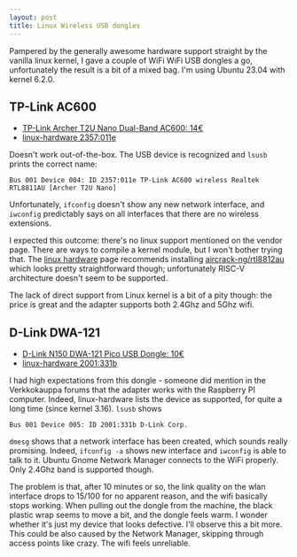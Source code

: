 ```yaml
---
layout: post
title: Linux Wireless USB dongles
---
```


Pampered by the generally awesome hardware support straight by the
vanilla linux kernel, I gave a couple of WiFi
WiFi USB dongles a go, unfortunately the result is a bit of a mixed bag. I'm using Ubuntu 23.04
with kernel 6.2.0. 

## TP-Link AC600

* [TP-Link Archer T2U Nano Dual-Band AC600: 14€](https://www.verkkokauppa.com/fi/product/587119/TP-LINK-Archer-T2U-Nano-Dual-band-WiFi-adapteri)
* [linux-hardware 2357:011e](https://linux-hardware.org/?id=usb:2357-011e&page=1)

Doesn't work out-of-the-box. The USB device is recognized and `lsusb` prints the correct name:

```
Bus 001 Device 004: ID 2357:011e TP-Link AC600 wireless Realtek RTL8811AU [Archer T2U Nano]
```

Unfortunately, `ifconfig` doesn't show any new network interface, and `iwconfig` predictably
says on all interfaces that there are no wireless extensions.

I expected this outcome: there's no linux support mentioned on the vendor page. There
are ways to compile a kernel module, but I won't bother trying that. The [linux hardware](https://linux-hardware.org/?id=usb:2357-011e&page=1)
page recommends installing [aircrack-ng/rtl8812au](https://github.com/aircrack-ng/rtl8812au) which looks
pretty straightforward though; unfortunately RISC-V architecture doesn't seem to be supported.

The lack of direct support from Linux kernel is a bit of a pity though: the price is great and the adapter supports both 2.4Ghz and 5Ghz wifi.

## D-Link DWA-121

* [D-Link N150 DWA-121 Pico USB Dongle: 10€](https://www.verkkokauppa.com/fi/product/140427/D-Link-DWA-121-WiFi-adapteri)
* [linux-hardware 2001:331b](https://linux-hardware.org/?id=usb:2001-331b)

I had high expectations from this dongle - someone did mention in the Verkkokauppa forums
that the adapter works with the Raspberry PI computer. Indeed, linux-hardware lists the device as supported,
for quite a long time (since kernel 3.16). `lsusb` shows

```
Bus 001 Device 005: ID 2001:331b D-Link Corp.
```

`dmesg` shows that a network interface has been created, which sounds really promising. Indeed,
`ifconfig -a` shows new interface and `iwconfig` is able to talk to it.
Ubuntu Gnome Network Manager connects to the WiFi properly. Only 2.4Ghz band is supported
though.

The problem is that, after 10 minutes or so, the link quality on the wlan interface drops to 15/100
for no apparent reason, and the wifi basically stops working.
When pulling out the dongle from the machine, the black plastic wrap seems to move a bit,
and the dongle feels warm. I wonder whether it's just my device that looks defective. I'll observe this a bit more.
This could be also caused by the Network Manager, skipping through access points like crazy.
The wifi feels unreliable.
